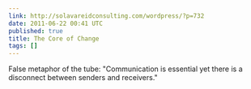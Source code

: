 ```yaml
---
link: http://solavareidconsulting.com/wordpress/?p=732
date: 2011-06-22 00:41 UTC
published: true
title: The Core of Change
tags: []
---
```


False metaphor of the tube: "Communication is essential yet there is a disconnect between senders and receivers."
